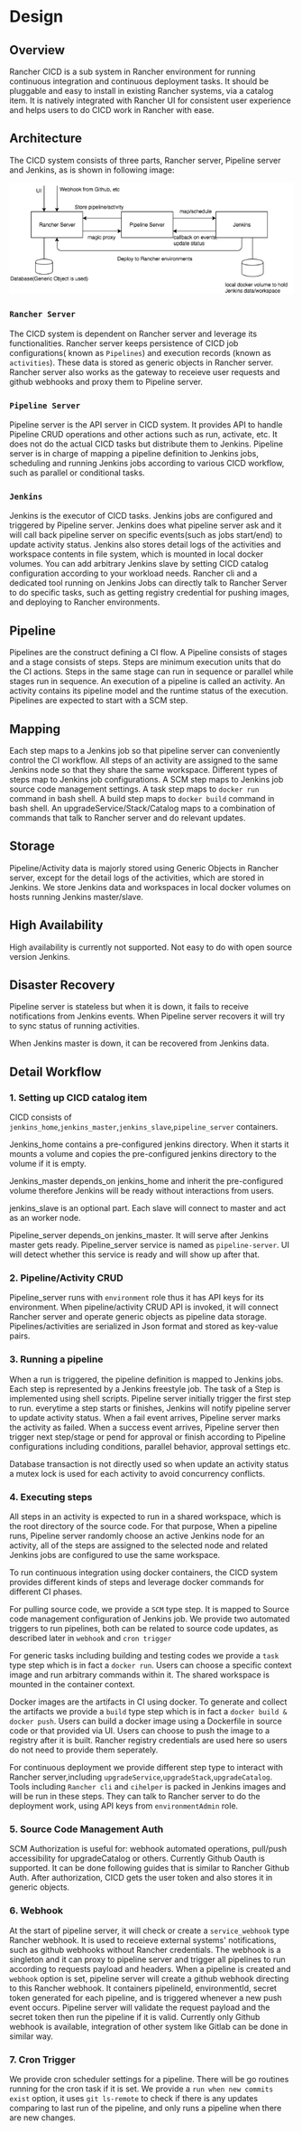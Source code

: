 # Design

## Overview

Rancher CICD is a sub system in Rancher environment for running continuous integration and continuous deployment tasks. It should be pluggable and easy to install in existing Rancher systems, via a catalog item. It is natively integrated with Rancher UI for consistent user experience and helps users to do CICD work in Rancher with ease.

## Architecture

The CICD system consists of three parts, Rancher server, Pipeline server and Jenkins, as is shown in following image:

![architecture](./images/architecture.png)

### `Rancher Server`

The CICD system is dependent on Rancher server and leverage its functionalities. Rancher server keeps persistence of CICD job configurations( known as `Pipelines`) and execution records (known as `activities`). These data is stored as generic objects in Rancher server. Rancher server also works as the gateway to receieve user requests and github webhooks and proxy them to Pipeline server.

### `Pipeline Server`

Pipeline server is the API server in CICD system. It provides API to handle Pipeline CRUD operations and other actions such as run, activate, etc. It does not do the actual CICD tasks but distribute them to Jenkins. Pipeline server is in charge of mapping a pipeline definition to Jenkins jobs, scheduling and running Jenkins jobs according to various CICD workflow, such as parallel or conditional tasks.

### `Jenkins`

Jenkins is the executor of CICD tasks. Jenkins jobs are configured and triggered by Pipeline server. Jenkins does what pipeline server ask and it will call back pipeline server on specific events(such as jobs start/end) to update activity status. Jenkins also stores detail logs of the activities and workspace contents in file system, which is mounted in local docker volumes. You can add arbitrary Jenkins slave by setting CICD catalog configuration according to your workload needs. Rancher cli and a dedicated tool running on Jenkins Jobs can directly talk to Rancher Server to do specific tasks, such as getting registry credential for pushing images, and deploying to Rancher environments.

## Pipeline

Pipelines are the construct defining a CI flow. A Pipeline consists of stages and a stage consists of steps. Steps are minimum execution units that do the CI actions. Steps in the same stage can run in sequence or parallel while stages run in sequence. An execution of a pipeline is called an activity. An activity contains its pipeline model and the runtime status of the execution. Pipelines are expected to start with a SCM step.



## Mapping

Each step maps to a Jenkins job so that pipeline server can conveniently control the CI workflow. All steps of  an activity are assigned to the same Jenkins node so that they share the same workspace. Different types of steps map to Jenkins job configurations. A SCM step maps to Jenkins job source code management settings. A task step maps to `docker run` command in bash shell. A build step maps to `docker build` command in bash shell. An upgradeService/Stack/Catalog maps to a combination of commands that talk to Rancher server and do relevant updates.



## Storage

Pipeline/Activity data is majorly stored using Generic Objects in Rancher server, except for the detail logs of the activities, which are stored in Jenkins. We store Jenkins data and workspaces in local docker volumes on hosts running Jenkins master/slave.



## High Availability

High availability is currently not supported. Not easy to do with open source version Jenkins.

## Disaster Recovery

Pipeline server is stateless but when it is down, it fails to receive notifications from Jenkins events. When Pipeline server recovers it will try to sync status of running activities.

When Jenkins master is down, it can be recovered from Jenkins data.

## Detail Workflow

### 1. Setting up CICD catalog item

CICD consists of `jenkins_home`,`jenkins_master`,`jenkins_slave`,`pipeline_server` containers.

Jenkins_home contains a pre-configured jenkins directory. When it starts it mounts a volume and copies the pre-configured jenkins directory to the volume if it is empty.

Jenkins_master depends_on jenkins_home and inherit the pre-configured volume therefore Jenkins will be ready without interactions from users.

jenkins_slave is an optional part. Each slave will connect to master and act as an worker node.

Pipeline_server depends_on jenkins_master. It will serve after Jenkins master gets ready. Pipeline_server service is named as `pipeline-server`. UI will detect whether this service is ready and will show up after that.

### 2. Pipeline/Activity CRUD

Pipeline_server runs with `environment` role thus it has API keys for its environment. When pipeline/activity CRUD API is invoked, it will connect Rancher server and operate generic objects as pipeline data storage. Pipelines/activities are serialized in Json format and stored as key-value pairs.

### 3. Running a pipeline

When a run is triggered, the pipeline definition is mapped to Jenkins jobs. Each step is represented by a Jenkins freestyle job. The task of a Step is implemented using shell scripts. Pipeline server initially trigger the first step to run. everytime a step starts or finishes, Jenkins will notify pipeline server to update activity status. When a fail event arrives, Pipeline server marks the activity as failed. When a success event arrives, Pipeline server then trigger next step/stage or pend for approval or finish according to Pipeline configurations including conditions, parallel behavior, approval settings etc.

Database transaction is not directly used so when update an activity status a mutex lock is used for each activity to avoid concurrency conflicts.

### 4. Executing steps

All steps in an activity is expected to run in a shared workspace, which is the root directory of the source code. For that purpose,  When a pipeline runs, Pipeline server randomly choose an active Jenkins node for an activity, all of the steps are assigned to the selected node and related Jenkins jobs are configured to use the same workspace.

To run continuous integration using docker containers, the CICD system provides different kinds of steps and leverage docker commands for different CI phases. 

For pulling source code, we provide a `SCM` type step. It is mapped to Source code management configuration of Jenkins job. We provide two automated triggers to run pipelines, both can be related to source code updates, as described later in `webhook` and `cron trigger`

For generic tasks including building and testing codes we provide a `task` type step which is in fact a `docker run`. Users can choose a specific context image and run arbitrary commands within it. The shared workspace is mounted in the container context.

Docker images are the artifacts in CI using docker. To generate and collect the artifacts we provide a `build` type step which is in fact a `docker build & docker push`. Users can build a docker image using a Dockerfile in source code or that provided via UI. Users can choose to push the image to a registry after it is built. Rancher registry credentials are used here so users do not need to provide them seperately.

For continuous deployment we provide different step type to interact with Rancher server,including `upgradeService`,`upgradeStack`,`upgradeCatalog`. Tools including `Rancher cli` and `cihelper` is packed in Jenkins images and will be run in these steps. They can talk to Rancher server to do the deployment work, using API keys from `environmentAdmin` role.

### 5. Source Code Management Auth

SCM Authorization is useful for: webhook automated operations, pull/push accessibility for upgradeCatalog or others. Currently Github Oauth is supported. It can be done following guides that is similar to Rancher Github Auth. After authorization, CICD gets the user token and also stores it in generic objects.

### 6. Webhook 

At the start of pipeline server, it will check or create a `service_webhook` type Rancher webhook. It is used to receieve external systems' notifications, such as github webhooks without Rancher credentials. The webhook is a singleton and it can proxy to pipeline server and trigger all pipelines to run according to requests payload and headers. When a pipeline is created and `webhook` option is set, pipeline server will create a github webhook directing to this Rancher webhook. It containers pipelineId, environmentId, secret token generated for each pipeline, and is triggered whenever a new push event occurs. Pipeline server will validate the request payload and the secret token then run the pipeline if it is valid. Currently only Github webhook is available, integration of other system like Gitlab can be done in similar way.

### 7. Cron Trigger

We provide cron scheduler settings for a pipeline. There will be go routines running for the cron task if it is set. We provide a `run when new commits exist` option, it uses `git ls-remote` to check if there is any updates comparing to last run of the pipeline, and only runs a pipeline when there are new changes.
